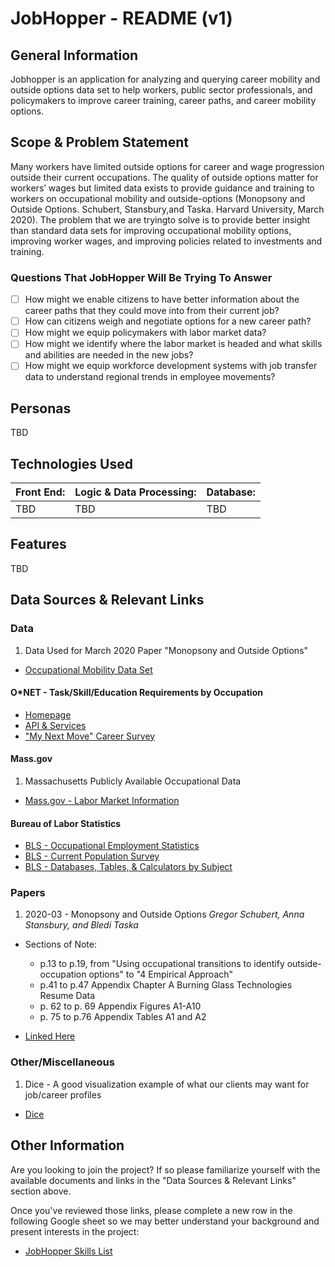 # JobHopper - README (v1)

## General Information
Jobhopper is an application for analyzing and querying career mobility and outside options data set to help workers, public sector professionals, and policymakers to improve career training, career paths, and career mobility options.

## Scope & Problem Statement
Many workers have limited outside options for career and wage progression outside their current occupations. The quality of outside options matter for workers’ wages but limited data exists to provide guidance and training to workers on occupational mobility and outside-options (Monopsony and Outside Options. Schubert, Stansbury,and Taska. Harvard University, March 2020). The problem that we are tryingto solve is to provide better insight than standard data sets for improving occupational mobility options, improving worker wages, and improving policies related to investments and training.

### Questions That JobHopper Will Be Trying To Answer
- [ ] How might we enable citizens to have better information about the career paths that they could move into from their current job?
- [ ] How can citizens weigh and negotiate options for a new career path?
- [ ] How might we equip policymakers with labor market data?
- [ ] How might we identify where the labor market is headed and what skills and abilities are needed in the new jobs?
- [ ] How might we equip workforce development systems with job transfer data to understand regional trends in employee movements?

## Personas
TBD

## Technologies Used
Front End: | Logic & Data Processing: | Database:
---------- | ------------------------ | ---------
TBD | TBD | TBD|

## Features
TBD

## Data Sources & Relevant Links
### Data
1. Data Used for March 2020 Paper "Monopsony and Outside Options"
- [Occupational Mobility Data Set](https://scholar.harvard.edu/files/stansbury/files/occ_transitions_public_data_set.zip)

#### O*NET - Task/Skill/Education Requirements by Occupation
- [Homepage](https://www.onetonline.org/)
- [API & Services](https://services.onetcenter.org/)
- ["My Next Move" Career Survey](https://www.mynextmove.org/explore/ip)

#### Mass.gov
1. Massachusetts Publicly Available Occupational Data
- [Mass.gov - Labor Market Information](https://www.mass.gov/orgs/labor-market-information)

#### Bureau of Labor Statistics
- [BLS - Occupational Employment Statistics](https://www.bls.gov/oes/home.htm)
- [BLS - Current Population Survey](https://www.bls.gov/cps/)
- [BLS - Databases, Tables, & Calculators by Subject](https://www.bls.gov/data/)

### Papers
1. 2020-03 - Monopsony and Outside Options *Gregor Schubert, Anna Stansbury, and Bledi Taska*
  - Sections of Note:
    - p.13 to p.19, from "Using occupational transitions to identify outside-occupation options" to "4 Empirical Approach"
    - p.41 to p.47 Appendix Chapter A Burning Glass Technologies Resume Data
    - p. 62 to p. 69 Appendix Figures A1-A10
    - p. 75 to p.76 Appendix Tables A1 and A2

- [Linked Here](chrome-extension://cbnaodkpfinfiipjblikofhlhlcickei/src/pdfviewer/web/viewer.html?file=https://scholar.harvard.edu/files/stansbury/files/schubertstansburytaskamain_0.pdf)

### Other/Miscellaneous
1. Dice - A good visualization example of what our clients may want for job/career profiles
- [Dice](https://www.dice.com/)


## Other Information
Are you looking to join the project? If so please familiarize yourself with the available documents and links in the "Data Sources & Relevant Links" section above.

Once you've reviewed those links, please complete a new row in the following Google sheet so we may better understand your background and present interests in the project:

- [JobHopper Skills List](https://docs.google.com/spreadsheets/d/19bJoO-wbfbxbsEV0EHclG4H0Y-SjwxpPGKncMnXihh4/edit#gid=0)
